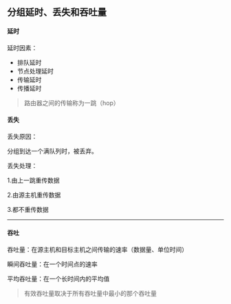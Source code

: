 ## 分组延时、丢失和吞吐量

#### 延时

延时因素：

* 排队延时
* 节点处理延时
* 传输延时
* 传播延时

> 路由器之间的传输称为一跳（hop）

#### 丢失

丢失原因：

分组到达一个满队列时，被丢弃。

丢失处理：

1.由上一跳重传数据

2.由源主机重传数据

3.都不重传数据

---

#### 吞吐

吞吐量：在源主机和目标主机之间传输的速率（数据量、单位时间）

瞬间吞吐量：在一个时间点的速率

平均吞吐量：在一个长时间内的平均值

> 有效吞吐量取决于所有吞吐量中最小的那个吞吐量